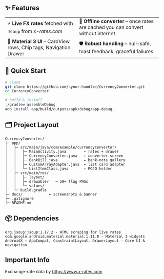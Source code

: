 ## ✨ Features
| | |
|---|---|
| ⚡ **Live FX rates** fetched with <br/> <code>Jsoup</code> from <em>x-rates.com</em> | 📶 **Offline converter** – once rates are cached you can convert without internet |
| 🎨 **Material 3 UI** – CardView rows, Chip tags, Navigation Drawer | 🛡️ **Robust handling** – null-safe, toast feedback, graceful failures |


## 🚀 Quick Start

```bash
# clone
git clone https://github.com/<your-handle>/CurrencyConverter.git
cd CurrencyConverter

# build & install
./gradlew assembleDebug
adb install app/build/outputs/apk/debug/app-debug.
```


## 🗂️ Project Layout
```
CurrencyConverter/
├─ app/
│   ├─ src/main/java/com/example/currencyconverter/
│   │   ├─ MainActivity.java        ← rates + drawer
│   │   ├─ CurrencyConverter.java   ← converter screen
│   │   ├─ BankBill.java            ← bank-note gallery
│   │   ├─ CustomArrayAdapter.java  ← list card adapter
│   │   └─ ListItemClass.java       ← POJO holder
│   ├─ src/main/res/
│   │   ├─ layout/
│   │   ├─ drawable/   ← 50+ flag PNGs
│   │   └─ values/
│   └─ build.gradle
├─ docs/            ← screenshots & banner
├─ .gitignore
├─ README.md
```


## 📦 Dependencies

```
org.jsoup:jsoup:1.17.2 - HTML scraping for live rates
com.google.android.material:material:1.11.0 - Material 3 widgets
AndroidX – AppCompat, ConstraintLayout, DrawerLayout - Core UI & navigation
```

## Important Info

Exchange-rate data by https://www.x-rates.com
